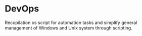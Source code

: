 # DevOps

Recopilation os script for automation tasks and simplify general management of Windows and Unix system through scripting. 
